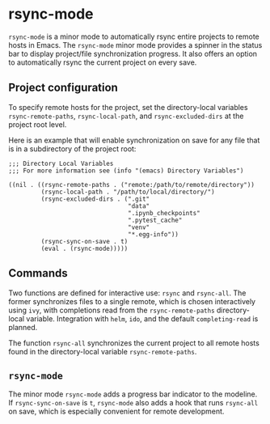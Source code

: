 # rsync-mode

`rsync-mode` is a minor mode to automatically rsync entire projects to
remote hosts in Emacs. The `rsync-mode` minor mode provides a spinner
in the status bar to display project/file synchronization progress. It
also offers an option to automatically rsync the current project on
every save.

## Project configuration
To specify remote hosts for the project, set the directory-local
variables `rsync-remote-paths`, `rsync-local-path`, and
`rsync-excluded-dirs` at the project root level.

Here is an example that will enable synchronization on save for any file that is in a subdirectory of the project root:

``` emacs-lisp
;;; Directory Local Variables
;;; For more information see (info "(emacs) Directory Variables")

((nil . ((rsync-remote-paths . ("remote:/path/to/remote/directory"))
         (rsync-local-path . "/path/to/local/directory/")
         (rsync-excluded-dirs . (".git"
                                 "data"
                                 ".ipynb_checkpoints"
                                 ".pytest_cache"
                                 "venv"
                                 "*.egg-info"))
         (rsync-sync-on-save . t)
         (eval . (rsync-mode)))))
```

## Commands
Two functions are defined for interactive use: `rsync` and
`rsync-all`. The former synchronizes files to a single remote, which
is chosen interactively using `ivy`, with completions read from the
`rsync-remote-paths` directory-local variable. Integration with
`helm`, `ido`, and the default `completing-read` is planned.

The function `rsync-all` synchronizes the current project to all
remote hosts found in the directory-local variable
`rsync-remote-paths`.

## `rsync-mode`
The minor mode `rsync-mode` adds a progress bar indicator to the
modeline. If `rsync-sync-on-save` is `t`, `rsync-mode` also adds a
hook that runs `rsync-all` on save, which is especially convenient for
remote development.
